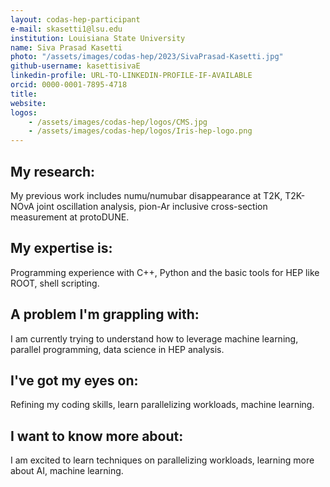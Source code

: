 ```yaml
---
layout: codas-hep-participant
e-mail: skasetti1@lsu.edu
institution: Louisiana State University
name: Siva Prasad Kasetti
photo: "/assets/images/codas-hep/2023/SivaPrasad-Kasetti.jpg"
github-username: kasettisivaE
linkedin-profile: URL-TO-LINKEDIN-PROFILE-IF-AVAILABLE
orcid: 0000-0001-7895-4718
title: 
website:
logos:
    - /assets/images/codas-hep/logos/CMS.jpg
    - /assets/images/codas-hep/logos/Iris-hep-logo.png
---
```


## My research:
My previous work includes numu/numubar disappearance at T2K, T2K-NOvA joint oscillation analysis, pion-Ar inclusive cross-section measurement at protoDUNE.

## My expertise is:
Programming experience with C++, Python and the basic tools for HEP like ROOT, shell scripting.

## A problem I'm grappling with:
I am currently trying to understand how to leverage machine learning, parallel programming, data science in HEP analysis.

## I've got my eyes on:
Refining my coding skills, learn parallelizing workloads, machine learning.

## I want to know more about:
I am excited to learn techniques on parallelizing workloads, learning more about AI, machine learning.
